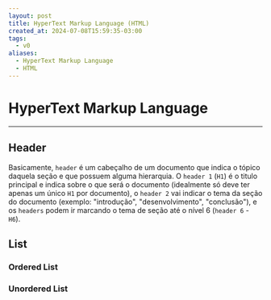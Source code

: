 ```yaml
---
layout: post
title: HyperText Markup Language (HTML)
created_at: 2024-07-08T15:59:35-03:00
tags:
  - v0
aliases:
  - HyperText Markup Language
  - HTML
---
```

# HyperText Markup Language
---
## Header
Basicamente, `header` é um cabeçalho de um documento que indica o tópico daquela seção e que possuem alguma hierarquia. O `header 1` (`H1`) é o titulo principal e indica sobre o que será o documento (idealmente só deve ter apenas um único `H1` por documento), o `header 2` vai indicar o tema da seção do documento (exemplo: "introdução", "desenvolvimento", "conclusão"), e os `headers` podem ir marcando o tema de seção até o nível 6 (`header 6` - `H6`).

## List
### Ordered List

### Unordered List
